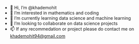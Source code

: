 - 👋 Hi, I’m @khademohit
- 👀 I’m interested in mathematics and coding
- 🌱 I’m currently learning data science and machine learning
- 💞️ I’m looking to collaborate on data science projects
- 📫 If any recommedation or project please do contact me on khademohit94@gmail.com

<!---
khademohit/khademohit is a ✨ special ✨ repository because its `README.md` (this file) appears on your GitHub profile.
You can click the Preview link to take a look at your changes.
--->
